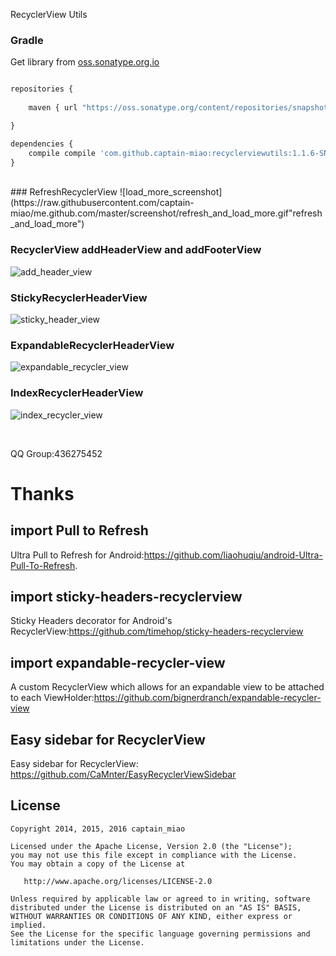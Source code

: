 RecyclerView Utils

### Gradle
Get library from  [oss.sonatype.org.io](https://oss.sonatype.org/content/repositories/snapshots)
```javascript

repositories {
    
    maven { url "https://oss.sonatype.org/content/repositories/snapshots" }

}

dependencies {
    compile compile 'com.github.captain-miao:recyclerviewutils:1.1.6-SNAPSHOT'
}

```
<br/>
### RefreshRecyclerView  
![load_more_screenshot](https://raw.githubusercontent.com/captain-miao/me.github.com/master/screenshot/refresh_and_load_more.gif"refresh_and_load_more")

### RecyclerView addHeaderView and addFooterView
![add_header_view](https://raw.githubusercontent.com/captain-miao/me.github.com/master/screenshot/add_header_view.gif"add_header_view")

### StickyRecyclerHeaderView  
![sticky_header_view](https://raw.githubusercontent.com/captain-miao/me.github.com/master/screenshot/sticky_header_view.gif"sticky_header_view")

### ExpandableRecyclerHeaderView  
![expandable_recycler_view](https://raw.githubusercontent.com/captain-miao/me.github.com/master/screenshot/expandable_recycler_view.gif"expandable_recycler_view")

### IndexRecyclerHeaderView  
![index_recycler_view](https://raw.githubusercontent.com/captain-miao/me.github.com/master/screenshot/index_recycler_view.gif"index_recycler_view")



<br/>


QQ  Group:436275452
# Thanks
## import Pull to Refresh
Ultra Pull to Refresh for Android:https://github.com/liaohuqiu/android-Ultra-Pull-To-Refresh.

## import sticky-headers-recyclerview
Sticky Headers decorator for Android's RecyclerView:https://github.com/timehop/sticky-headers-recyclerview

## import expandable-recycler-view
A custom RecyclerView which allows for an expandable view to be attached to each ViewHolder:https://github.com/bignerdranch/expandable-recycler-view

## Easy sidebar for RecyclerView
Easy sidebar for RecyclerView: https://github.com/CaMnter/EasyRecyclerViewSidebar

## License

    Copyright 2014, 2015, 2016 captain_miao

    Licensed under the Apache License, Version 2.0 (the "License");
    you may not use this file except in compliance with the License.
    You may obtain a copy of the License at

       http://www.apache.org/licenses/LICENSE-2.0

    Unless required by applicable law or agreed to in writing, software
    distributed under the License is distributed on an "AS IS" BASIS,
    WITHOUT WARRANTIES OR CONDITIONS OF ANY KIND, either express or implied.
    See the License for the specific language governing permissions and
    limitations under the License.
